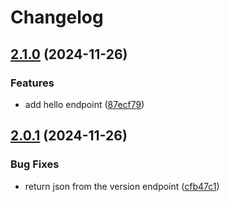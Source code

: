 # Changelog

## [2.1.0](https://github.com/lupusbytes/codejam-release-demo/compare/v2.0.1...v2.1.0) (2024-11-26)


### Features

* add hello endpoint ([87ecf79](https://github.com/lupusbytes/codejam-release-demo/commit/87ecf798fc8a7adb0f3a4e9b9a22e83818501bf5))

## [2.0.1](https://github.com/lupusbytes/codejam-release-demo/compare/v2.0.0...v2.0.1) (2024-11-26)


### Bug Fixes

* return json from the version endpoint ([cfb47c1](https://github.com/lupusbytes/codejam-release-demo/commit/cfb47c1c4005348a9217a833a6940c588e0cfc24))

